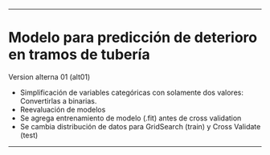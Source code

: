 *************************************************************************
# Modelo  para predicción de deterioro en tramos de tubería

Version alterna 01 (alt01)

- Simplificación de variables categóricas con solamente dos valores: Convertirlas a binarias.
- Reevaluación de modelos
- Se agrega entrenamiento de modelo (.fit) antes de cross validation
- Se cambia distribución de datos para GridSearch (train) y Cross Validate (test)

*************************************************************************
